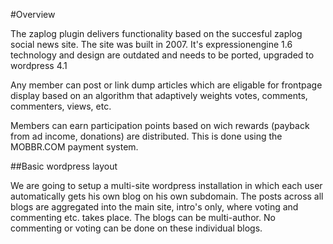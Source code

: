 #Overview

The zaplog plugin delivers functionality based on the succesful zaplog social news site. The site was built in 2007. It's expressionengine 1.6 technology and design are outdated and needs to be ported, upgraded to wordpress 4.1

Any member can post or link dump articles which are eligable for frontpage display based on an algorithm that adaptively weights votes, comments, commenters, views, etc.

Members can earn participation points based on wich rewards (payback from ad income, donations) are distributed. This is done using the MOBBR.COM payment system.

##Basic wordpress layout

We are going to setup a multi-site wordpress installation in which each user automatically gets his own blog on his own subdomain. The posts across all blogs are aggregated into the main site, intro's only, where voting and commenting etc. takes place. The blogs can be multi-author. No commenting or voting can be done on these individual blogs.
